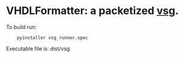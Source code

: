 # VHDLFormatter: a packetized [vsg](https://pypi.org/project/vsg/).

To build run:
```
    pyinstaller vsg_runner.spec
```

Executable file is: dist/vsg
